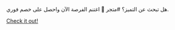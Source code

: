 هل تبحث عن التميز؟ #متجر 🎉 اغتنم الفرصة الآن واحصل على خصم فوري.

[Check it out!](https://www.facebook.com/share/17TW2PL6Tj/)